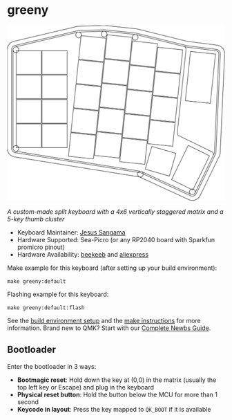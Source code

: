 # greeny

![greeny](full_outline.svg)

*A custom-made split keyboard with a 4x6 vertically staggered matrix and a 5-key thumb cluster*

* Keyboard Maintainer: [Jesus Sangama](https://github.com/jSanR)
* Hardware Supported: Sea-Picro (or any RP2040 board with Sparkfun promicro pinout)
* Hardware Availability: [beekeeb](https://shop.beekeeb.com/) and [aliexpress](https://aliexpress.com/)

Make example for this keyboard (after setting up your build environment):

    make greeny:default

Flashing example for this keyboard:

    make greeny:default:flash

See the [build environment setup](https://docs.qmk.fm/#/getting_started_build_tools) and the [make instructions](https://docs.qmk.fm/#/getting_started_make_guide) for more information. Brand new to QMK? Start with our [Complete Newbs Guide](https://docs.qmk.fm/#/newbs).

## Bootloader

Enter the bootloader in 3 ways:

* **Bootmagic reset**: Hold down the key at (0,0) in the matrix (usually the top left key or Escape) and plug in the keyboard
* **Physical reset button**: Hold the button below the MCU for more than 1 second
* **Keycode in layout**: Press the key mapped to `QK_BOOT` if it is available
